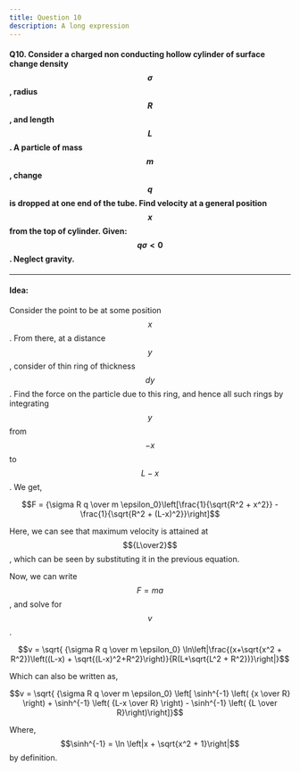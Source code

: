 ```yaml
--- 
title: Question 10
description: A long expression
---
```


<script src="https://cdn.mathjax.org/mathjax/latest/MathJax.js?config=TeX-AMS-MML_HTMLorMML" type="text/javascript"></script>

#### Q10. Consider a charged non conducting hollow cylinder of surface change density $$\sigma$$, radius $$R$$, and length $$L$$. A particle of mass $$m$$, change $$q$$ is dropped at one end of the tube. Find velocity at a general position $$x$$ from the top of cylinder. Given: $$q\sigma < 0$$. Neglect gravity.

----

#### Idea:
Consider the point to be at some position $$x$$. From there, at a distance $$y$$, consider of thin ring of thickness $$dy$$. Find the force on the particle due to this ring, and hence all such rings by integrating $$y$$ from $$-x$$ to $$L-x$$. We get,

$$F = {\sigma R q \over m \epsilon_0}\left[\frac{1}{\sqrt{R^2 + x^2}} - \frac{1}{\sqrt{R^2 + (L-x)^2}}\right]$$

Here, we can see that maximum velocity is attained at $${L\over2}$$, which can be seen by substituting it in the previous equation.

Now, we can write $$F = ma$$, and solve for $$v$$.

$$v = \sqrt{ {\sigma R q \over m \epsilon_0} \ln\left|\frac{(x+\sqrt{x^2 + R^2})\left((L-x) + \sqrt{(L-x)^2+R^2}\right)}{R(L+\sqrt{L^2 + R^2})}\right|}$$

Which can also be written as, 

$$v =  \sqrt{ {\sigma R q \over m \epsilon_0} \left[ \sinh^{-1} \left( {x \over R} \right) + \sinh^{-1} \left( {L-x \over R} \right) - \sinh^{-1} \left( {L \over R}\right)\right]}$$

Where, $$\sinh^{-1} = \ln \left|x + \sqrt{x^2 + 1}\right|$$ by definition.
